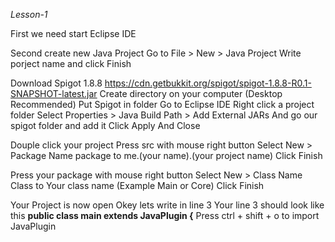 *Lesson-1*

First we need start Eclipse IDE

Second create new Java Project
Go to File > New > Java Project
Write porject name and click Finish

Download Spigot 1.8.8
https://cdn.getbukkit.org/spigot/spigot-1.8.8-R0.1-SNAPSHOT-latest.jar
Create directory on your computer (Desktop Recommended)
Put Spigot in folder
Go to Eclipse IDE
Right click a project folder
Select Properties > Java Build Path >  Add External JARs
And go our spigot folder and add it
Click Apply And Close

Douple click your project
Press src with mouse right button
Select New > Package
Name package to me.(your name).(your project name)
Click Finish

Press your package with mouse right button
Select New > Class
Name Class to Your class name (Example Main or Core)
Click Finish

Your Project is now open
Okey lets write in line 3
Your line 3 should look like this **public class main extends JavaPlugin {**
Press ctrl + shift + o to import JavaPlugin
